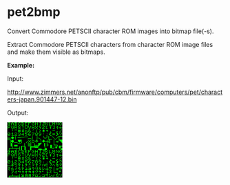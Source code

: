 # pet2bmp
Convert Commodore PETSCII character ROM images into bitmap file(-s).

Extract Commodore PETSCII characters from character ROM image files and make them visible as bitmaps.

**Example:**

Input:

http://www.zimmers.net/anonftp/pub/cbm/firmware/computers/pet/characters-japan.901447-12.bin

Output:

![Japanese ROM](./characters-japan_901447-12_bin.bmp)
